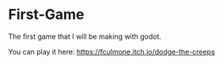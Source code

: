 # First-Game
The first game that I will be making with godot.

You can play it here: https://fculmone.itch.io/dodge-the-creeps
